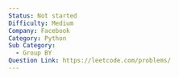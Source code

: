 ```yaml
---
Status: Not started
Difficulty: Medium
Company: Facebook
Category: Python
Sub Category:
  - Group BY
Question Link: https://leetcode.com/problems/
---
```

